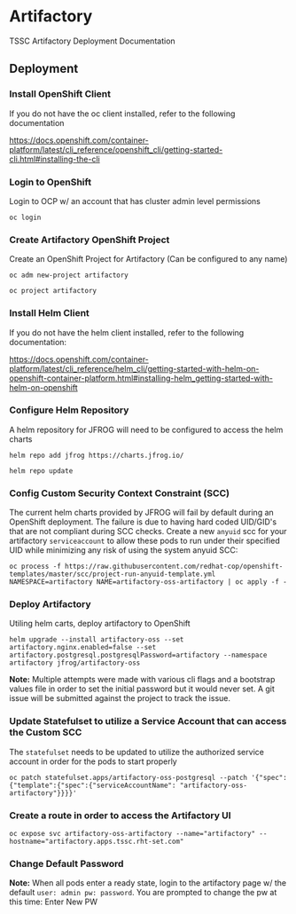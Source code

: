 # Artifactory
TSSC Artifactory Deployment Documentation

## Deployment


### Install OpenShift Client 
If you do not have the oc client installed, refer to the following documentation

https://docs.openshift.com/container-platform/latest/cli_reference/openshift_cli/getting-started-cli.html#installing-the-cli

### Login to OpenShift
Login to OCP w/ an account that has cluster admin level permissions

```
oc login
```


### Create Artifactory OpenShift Project
Create an OpenShift Project for Artifactory (Can be configured to any name)

```
oc adm new-project artifactory
```

```
oc project artifactory
```

### Install Helm Client
If you do not have the helm client installed, refer to the following documentation:

https://docs.openshift.com/container-platform/latest/cli_reference/helm_cli/getting-started-with-helm-on-openshift-container-platform.html#installing-helm_getting-started-with-helm-on-openshift

### Configure Helm Repository
A helm repository for JFROG will need to be configured to access the helm charts

```
helm repo add jfrog https://charts.jfrog.io/
```
```
helm repo update
```

### Config Custom Security Context Constraint (SCC)
The current helm charts provided by JFROG will fail by default during an OpenShift deployment. The failure is due to having hard coded UID/GID's that are not compliant during SCC checks. Create a new `anyuid` scc for your artifactory `serviceaccount` to allow these pods to run under their specified UID while minimizing any risk of using the system anyuid SCC:

```
oc process -f https://raw.githubusercontent.com/redhat-cop/openshift-templates/master/scc/project-run-anyuid-template.yml NAMESPACE=artifactory NAME=artifactory-oss-artifactory | oc apply -f -
```

### Deploy Artifactory
Utiling helm carts, deploy artifactory to OpenShift
```
helm upgrade --install artifactory-oss --set artifactory.nginx.enabled=false --set artifactory.postgresql.postgresqlPassword=artifactory --namespace artifactory jfrog/artifactory-oss
```
**Note:** Multiple attempts were made with various cli flags and a bootstrap values file in order to set the initial password but it would never set. A git issue will be submitted against the project to track the issue.

### Update Statefulset to utilize a Service Account that can access the Custom SCC
The `statefulset` needs to be updated to utilize the authorized service account in order for the pods to start properly

```
oc patch statefulset.apps/artifactory-oss-postgresql --patch '{"spec":{"template":{"spec":{"serviceAccountName": "artifactory-oss-artifactory"}}}}'
```

### Create a route in order to access the Artifactory UI

```
oc expose svc artifactory-oss-artifactory --name="artifactory" --hostname="artifactory.apps.tssc.rht-set.com"
```

### Change Default Password
**Note:** When all pods enter a ready state, login to the artifactory page w/ the default `user: admin pw: password`. You are prompted to change the pw at this time: Enter New PW
